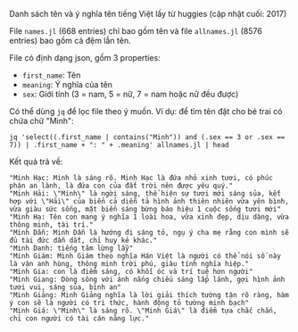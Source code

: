 Danh sách tên và ý nghĩa tên tiếng Việt lấy từ huggies (cập nhật cuối: 2017)

File `names.jl` (668 entries) chỉ bao gồm tên và file `allnames.jl` (8576 entries) bao gồm cả đệm lẫn tên.

File có định dạng json, gồm 3 properties:

- `first_name`: Tên 
- `meaning`: Ý nghĩa của tên
- `sex`: Giới tính (3 = nam, 5 = nữ, 7 = nam hoặc nữ đều được)

Có thể dùng `jq` để lọc file theo ý muốn. Ví dụ: để tìm tên đặt cho bé trai có chứa chữ "Minh":

```
jq 'select((.first_name | contains("Minh")) and (.sex == 3 or .sex == 7)) | .first_name + ": " + .meaning' allnames.jl | head 
```

Kết quả trả về:

```
"Minh Hạc: Minh là sáng rõ. Minh Hạc là đứa nhỏ xinh tươi, có phúc phận an lành, là đứa con của đất trời nên được yêu quý."
"Minh Hải: \"Minh\" là ngời sáng, thể hiện sự tươi mới sáng sủa, kết hợp với \"Hải\" của biển cả diễn tả hình ảnh thiên nhiên vừa yên bình, vừa giàu sức sống, mặt biển sáng bừng báo hiệu 1 cuộc sống tươi mới"
"Minh Hạ: Tên con mang ý nghĩa 1 loài hoa, vừa xinh đẹp, dịu dàng, vừa thông minh, tài trí."
"Minh Dẫn: Minh Dẫn là hướng đi sáng tỏ, ngụ ý cha mẹ rằng con mình sẽ đủ tài đức dẫn dắt, chỉ huy kẻ khác."
"Minh Danh: tiếng tăm lừng lẫy"
"Minh Giám: Minh Giám theo nghĩa Hán Việt là người có thể nói số này là vận anh hùng, thông minh trời phú, giàu tính nghĩa hiệp."
"Minh Gia: con là điểm sáng, có khối óc và trí tuệ hơn người"
"Minh Giang: Dòng sông với ánh nắng chiếu sáng lấp lánh, gợi hình ảnh tươi vui, sáng sủa, bình an"
"Minh Giảng: Minh Giảng nghĩa là lời giải thích tường tận rõ ràng, hàm ý con sẽ là người có tri thức, hành động tỏ tường minh bạch"
"Minh Giá: \"Minh\" là sáng rõ. \"Minh Giá\" là điểm tựa chắc chắn, chỉ con người có tài cán năng lực."
```
